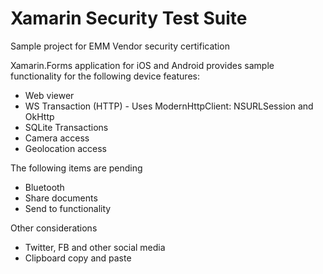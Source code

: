 Xamarin Security Test Suite
===========================

Sample project for EMM Vendor security certification

Xamarin.Forms application for iOS and Android provides sample functionality for the following device features:
* Web viewer
* WS Transaction (HTTP) - Uses ModernHttpClient: NSURLSession and OkHttp
* SQLite Transactions
* Camera access
* Geolocation access


The following items are pending

* Bluetooth
* Share documents
* Send to functionality

Other considerations

* Twitter, FB and other social media 
* Clipboard copy and paste
